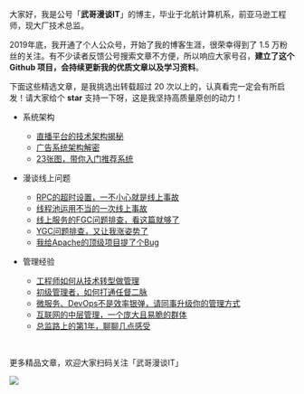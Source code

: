 大家好，我是公号「**武哥漫谈IT**」的博主，毕业于北航计算机系，前亚马逊工程师，现大厂技术总监。

2019年底，我开通了个人公众号，开始了我的博客生涯，很荣幸得到了 1.5 万粉丝的关注。有不少读者反馈公号搜索文章不方便，所以响应大家号召，**建立了这个 Github 项目，会持续更新我的优质文章以及学习资料**。

下面这些精选文章，是我挑选出转载超过 20 次以上的，认真看完一定会有所启发！请大家给个 **star** 支持一下呀，这是我坚持高质量原创的动力！

* 系统架构
  * [直播平台的技术架构揭秘](系统架构/01%20直播平台的技术架构揭秘.md)
  * [广告系统架构解密](系统架构/02%20广告系统架构解密.md)
  * [23张图，带你入门推荐系统](系统架构/03%2023张图，带你入门推荐系统.md)

* 漫谈线上问题
  * [RPC的超时设置，一不小心就是线上事故](漫谈线上问题/01%20RPC的超时设置，一不小心就是线上事故.md)
  * [线程池运用不当的一次线上事故](漫谈线上问题/02%20线程池运用不当的一次线上事故.md)
  * [线上服务的FGC问题排查，看这篇就够了](漫谈线上问题/03%20线上服务的FGC问题排查，看这篇就够了.md)
  * [YGC问题排查，又让我涨姿势了](漫谈线上问题/04%20YGC问题排查，又让我涨姿势了.md)
  * [我给Apache的顶级项目提了个Bug](漫谈线上问题/05%20我给Apache的顶级项目提了个Bug.md)

* 管理经验
  * [工程师如何从技术转型做管理](管理经验/01%20工程师如何从技术转型做管理.md)
  * [初级管理者，如何打通任督二脉](管理经验/02%20初级管理者，如何打通任督二脉.md)
  * [微服务、DevOps不是效率银弹，请同事升级你的管理方式](管理经验/03%20微服务、DevOps不是效率银弹，请同事升级你的管理方式.md)
  * [互联网的中层管理，一个庞大且易脆的群体](管理经验/04%20互联网的中层管理，一个庞大且易脆的群体.md)
  * [总监路上的第1年，聊聊几点感受](管理经验/05%20总监路上的第1年，聊聊几点感受.md)
  
 
<br/>

更多精品文章，欢迎大家扫码关注「武哥漫谈IT」

![](https://img-blog.csdnimg.cn/20201107215432925.jpg)
